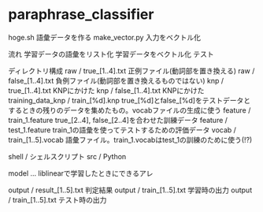 # paraphrase_classifier

hoge.sh 語彙データを作る
make_vector.py 入力をベクトル化

流れ
学習データの語彙をリスト化
学習データをベクトル化
テスト


ディレクトリ構成
raw / true_[1..4].txt  正例ファイル(動詞部を置き換える)
raw / false_[1..4].txt 負例ファイル(動詞部を置き換えるものではない)
knp / true_[1..4].txt  KNPにかけた
knp / false_[1..4].txt KNPにかけた
training_data_knp / train_[%d].knp true_[%d]とfalse_[%d]をテストデータとするときの残りのデータを集めたもの。vocabファイルの生成に使う
feature / train_1.feature true_[2..4], false_[2..4]を合わせた訓練データ
feature / test_1.feature train_1の語彙を使ってテストするための評価データ
vocab / train_[1..5].vocab 語彙ファイル。train_1.vocabはtest_1の訓練のために使う(!?)

shell / シェルスクリプト
src   /  Python

model … liblinearで学習したときにできるアレ

output / result_[1..5].txt 判定結果
output / train_[1..5].txt 学習時の出力
output / train_[1..5].txt テスト時の出力
